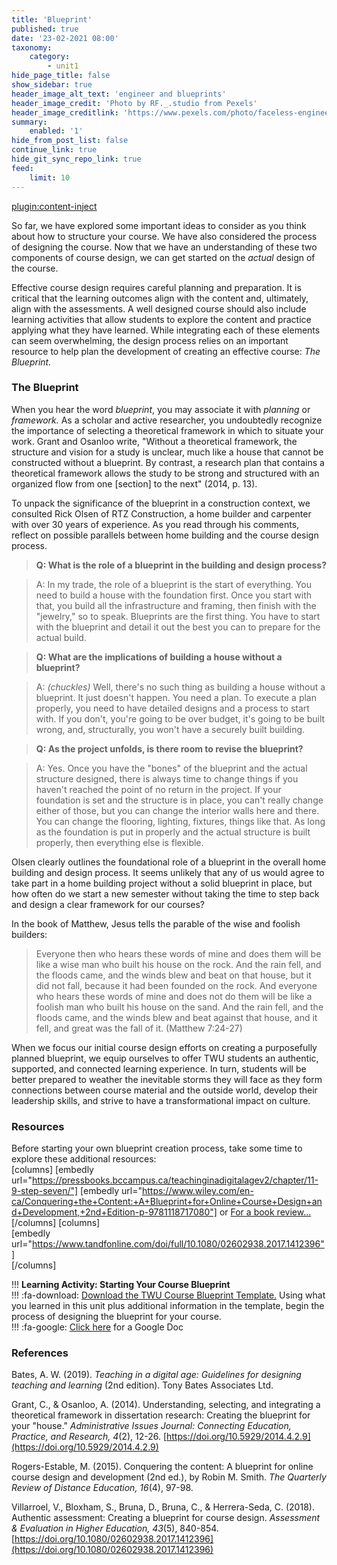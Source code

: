 ```yaml
---
title: 'Blueprint'
published: true
date: '23-02-2021 08:00'
taxonomy:
    category:
        - unit1
hide_page_title: false
show_sidebar: true
header_image_alt_text: 'engineer and blueprints'
header_image_credit: 'Photo by RF._.studio from Pexels'
header_image_creditlink: 'https://www.pexels.com/photo/faceless-engineer-adding-details-to-sketch-of-aircraft-3825574/'
summary:
    enabled: '1'
hide_from_post_list: false
continue_link: true
hide_git_sync_repo_link: true
feed:
    limit: 10
---
```


[plugin:content-inject](_important-reminders)

So far, we have explored some important ideas to consider as you think about how to structure your course. We have also considered the process of designing the course. Now that we have an understanding of these two components of course design, we can get started on the *actual* design of the course.

Effective course design requires careful planning and preparation. It is critical that the learning outcomes align with the content and, ultimately, align with the assessments. A well designed course should also include learning activities that allow students to explore the content and practice applying what they have learned. While integrating each of these elements can seem overwhelming, the design process relies on an important resource to help plan the development of creating an effective course: *The Blueprint.*

### The Blueprint

When you hear the word *blueprint*, you may associate it with *planning* or *framework.* As a scholar and active researcher, you undoubtedly recognize the importance of selecting a theoretical framework in which to situate your work. Grant and Osanloo write, "Without a theoretical framework, the structure and vision for a study is unclear, much like a house that cannot be constructed without a blueprint. By contrast, a research plan that contains a theoretical framework allows the study to be strong and structured with an organized flow from one [section] to the next" (2014, p. 13).

To unpack the significance of the blueprint in a construction context, we consulted Rick Olsen of RTZ Construction, a home builder and carpenter with over 30 years of experience. As you read through his comments, reflect on possible parallels between home building and the course design process.

> **Q: What is the role of a blueprint in the building and design process?**

> A: In my trade, the role of a blueprint is the start of everything. You need to build a house with the foundation first. Once you start with that, you build all the infrastructure and framing, then finish with the "jewelry," so to speak. Blueprints are the first thing. You have to start with the blueprint and detail it out the best you can to prepare for the actual build.

> **Q: What are the implications of building a house without a blueprint?**

> A: *(chuckles)* Well, there's no such thing as building a house without a blueprint. It just doesn't happen. You need a plan. To execute a plan properly, you need to have detailed designs and a process to start with. If you don't, you're going to be over budget, it's going to be built wrong, and, structurally, you won't have a securely built building.

> **Q: As the project unfolds, is there room to revise the blueprint?**

> A: Yes. Once you have the "bones" of the blueprint and the actual structure designed, there is always time to change things if you haven't reached the point of no return in the project. If your foundation is set and the structure is in place, you can't really change either of those, but you can change the interior walls here and there. You can change the flooring, lighting, fixtures, things like that. As long as the foundation is put in properly and the actual structure is built properly, then everything else is flexible.

Olsen clearly outlines the foundational role of a blueprint in the overall home building and design process. It seems unlikely that any of us would agree to take part in a home building project without a solid blueprint in place, but how often do we start a new semester without taking the time to step back and design a clear framework for our courses?

In the book of Matthew, Jesus tells the parable of the wise and foolish builders:

> Everyone then who hears these words of mine and does them will be like a wise man who built his house on the rock. And the rain fell, and the floods came, and the winds blew and beat on that house, but it did not fall, because it had been founded on the rock. And everyone who hears these words of mine and does not do them will be like a foolish man who built his house on the sand. And the rain fell, and the floods came, and the winds blew and beat against that house, and it fell, and great was the fall of it. (Matthew 7:24-27)

When we focus our initial course design efforts on creating a purposefully planned blueprint, we equip ourselves to offer TWU students an authentic, supported, and connected learning experience. In turn, students will be better prepared to weather the inevitable storms they will face as they form connections between course material and the outside world, develop their leadership skills, and strive to have a transformational impact on culture.

### Resources
Before starting your own blueprint creation process, take some time to explore these additional resources:  
[columns]
[embedly url="https://pressbooks.bccampus.ca/teachinginadigitalagev2/chapter/11-9-step-seven/"]
[embedly url="https://www.wiley.com/en-ca/Conquering+the+Content:+A+Blueprint+for+Online+Course+Design+and+Development,+2nd+Edition-p-9781118717080"] or [For a book review...](https://web-a-ebscohost-com.ezproxy.student.twu.ca/ehost/detail/detail?vid=3&sid=e569567f-1357-4f71-bfca-ab29bf89827f%40sessionmgr4008&bdata=JnNpdGU9ZWhvc3QtbGl2ZSZzY29wZT1zaXRl#AN=114746039&db=asn)
[/columns]
[columns]  
[embedly url="https://www.tandfonline.com/doi/full/10.1080/02602938.2017.1412396"]  
[/columns]

!!! **Learning Activity: Starting Your Course Blueprint**  
!!! :fa-download: [Download the TWU Course Blueprint Template.](https://mytwu.sharepoint.com/:w:/s/IDTeam/EfPUSAGXQ05AlQiXHYzAY0ABKkjLVbceKklhFjdk14gYDA?e=2oTJnH) Using what you learned in this unit plus additional information in the template, begin the process of designing the blueprint for your course.    
!!! :fa-google: [Click here](https://docs.google.com/document/d/1FWQxlxuVxyWw8RKloyIkJRf3rPfhz2mQ3_clZPpesQQ/copy) for a Google Doc

### References

Bates, A. W. (2019). *Teaching in a digital age: Guidelines for designing teaching and learning* (2nd edition). Tony Bates Associates Ltd.

Grant, C., & Osanloo, A. (2014). Understanding, selecting, and integrating a theoretical framework in dissertation research: Creating the blueprint for your "house." *Administrative Issues Journal: Connecting Education, Practice, and Research, 4*(2), 12-26. [https://doi.org/10.5929/2014.4.2.9](https://doi.org/10.5929/2014.4.2.9)

Rogers-Estable, M. (2015). Conquering the content: A blueprint for online course design and development (2nd ed.), by Robin M. Smith. *The Quarterly Review of Distance Education, 16*(4), 97-98.

Villarroel, V., Bloxham, S., Bruna, D., Bruna, C., & Herrera-Seda, C. (2018). Authentic assessment: Creating a blueprint for course design. *Assessment & Evaluation in Higher Education, 43*(5), 840-854. [https://doi.org/10.1080/02602938.2017.1412396](https://doi.org/10.1080/02602938.2017.1412396)
